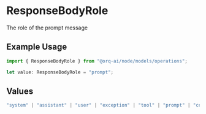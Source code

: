 # ResponseBodyRole

The role of the prompt message

## Example Usage

```typescript
import { ResponseBodyRole } from "@orq-ai/node/models/operations";

let value: ResponseBodyRole = "prompt";
```

## Values

```typescript
"system" | "assistant" | "user" | "exception" | "tool" | "prompt" | "correction" | "expected_output"
```
